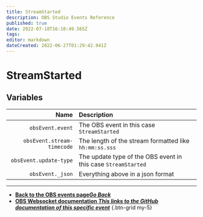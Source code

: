```yaml
---
title: StreamStarted
description: OBS Studio Events Reference
published: true
date: 2022-07-18T16:10:49.565Z
tags: 
editor: markdown
dateCreated: 2022-06-27T01:29:42.941Z
---
```


# StreamStarted

## Variables

Name | Description
----:|:------------
`obsEvent.event` | The OBS event in this case `StreamStarted`
`obsEvent.stream-timecode` | The length of the stream formatted like `hh:mm:ss.sss`
`obsEvent.update-type` | The update type of the OBS event in this case `StreamStarted`
`obsEvent._json` | Everything above in a json format

---

- [<i class="mdi mdi-chevron-left"></i>**Back to the OBS events page*Go Back***](/en/Broadcasters/OBS/Archive/Events)
- [<i class="mdi mdi-github"></i> **OBS Websocket documentation *This links to the GitHub documentation of this specific event***](https://github.com/obsproject/obs-websocket/blob/4.x-current/docs/generated/protocol.md#streamstarted)
{.btn-grid my-5}
